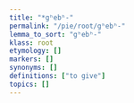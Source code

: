 ```yaml
---
title: "*gʰebʰ-"
permalink: "/pie/root/gʰebʰ-"
lemma_to_sort: "gʰebʰ-"
klass: root
etymology: []
markers: []
synonyms: []
definitions: ["to give"]
topics: []
---
```


